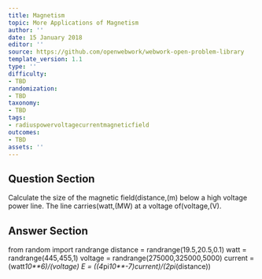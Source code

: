 ```yaml
---
title: Magnetism
topic: More Applications of Magnetism
author: ''
date: 15 January 2018
editor: ''
source: https://github.com/openwebwork/webwork-open-problem-library
template_version: 1.1
type: ''
difficulty:
- TBD
randomization:
- TBD
taxonomy:
- TBD
tags:
- radiuspowervoltagecurrentmagneticfield
outcomes:
- TBD
assets: ''
---
```


## Question Section 

Calculate the size of the magnetic field(distance,(m) below a high voltage power line. The line carries(watt,(MW) at a voltage of(voltage,(V).



## Answer Section

from random import randrange
distance = randrange(19.5,20.5,0.1)
watt = randrange(445,455,1)
voltage = randrange(275000,325000,5000)
current = (watt*10**6)/(voltage)
E = ((4*pi*10**-7)*current)/(2*pi*(distance))